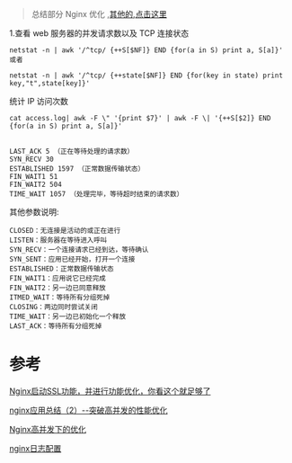 > 总结部分 Nginx 优化 ,[其他的,点击这里](https://www.whatdy.com/articles/2018/05/nginx-optimize.html)

1.查看 web 服务器的并发请求数以及 TCP 连接状态

    netstat -n | awk '/^tcp/ {++S[$NF]} END {for(a in S) print a, S[a]}'
    或者

    netstat -n | awk '/^tcp/ {++state[$NF]} END {for(key in state) print key,"t",state[key]}'


统计 IP 访问次数

    cat access.log| awk -F \" '{print $7}' | awk -F \| '{++S[$2]} END {for(a in S) print a, S[a]}'


    LAST_ACK 5 （正在等待处理的请求数）
    SYN_RECV 30 
    ESTABLISHED 1597 （正常数据传输状态） 
    FIN_WAIT1 51 
    FIN_WAIT2 504 
    TIME_WAIT 1057 （处理完毕，等待超时结束的请求数）

其他参数说明:

    CLOSED：无连接是活动的或正在进行
    LISTEN：服务器在等待进入呼叫 
    SYN_RECV：一个连接请求已经到达，等待确认 
    SYN_SENT：应用已经开始，打开一个连接 
    ESTABLISHED：正常数据传输状态 
    FIN_WAIT1：应用说它已经完成 
    FIN_WAIT2：另一边已同意释放 
    ITMED_WAIT：等待所有分组死掉 
    CLOSING：两边同时尝试关闭 
    TIME_WAIT：另一边已初始化一个释放 
    LAST_ACK：等待所有分组死掉


#  参考 

[Nginx启动SSL功能，并进行功能优化，你看这个就足够了](https://www.cnblogs.com/piscesLoveCc/p/6120875.html)

[nginx应用总结（2）--突破高并发的性能优化](https://www.cnblogs.com/kevingrace/p/6094007.html)

[Nginx高并发下的优化](https://segmentfault.com/a/1190000011405320)

[nginx日志配置](http://www.ttlsa.com/linux/the-nginx-log-configuration/)